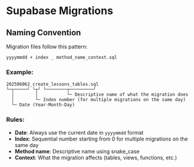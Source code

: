 # Supabase Migrations

## Naming Convention

Migration files follow this pattern:

```
yyyymmdd + index _ method_name_context.sql
```

### Example:

```
202506062_create_lessons_tables.sql
└─┬─────┘ └┬┘ └────────┬─────────┘
  │        │           └─ Descriptive name of what the migration does
  │        └─ Index number (for multiple migrations on the same day)
  └─ Date (Year-Month-Day)
```

### Rules:

- **Date**: Always use the current date in `yyyymmdd` format
- **Index**: Sequential number starting from 0 for multiple migrations on the
  same day
- **Method name**: Descriptive name using snake_case
- **Context**: What the migration affects (tables, views, functions, etc.)
